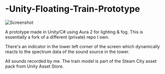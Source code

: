 # -Unity-Floating-Train-Prototype

![Screenshot](https://github.com/RostislavGoncharov/-Unity-Floating-Train-Prototype/edit/main/Images/Screenshot_small.jpg?raw=true)
 
A prototype made in Unity/C# using Aura 2 for lighting & fog. This is essentially a fork of a different (private) repo I own. 

There's an indicator in the lower left corner of the screen which dynamically reacts to the spectrum data of the sound source in the tower.

All sounds recorded by me. The train model is part of the Steam City asset pack from Unity Asset Store.
